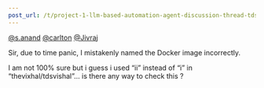 ```yaml
---
post_url: /t/project-1-llm-based-automation-agent-discussion-thread-tds-jan-2025/164277/617
---
```

[@s.anand](/u/s.anand) [@carlton](/u/carlton) [@Jivraj](/u/jivraj)

Sir, due to time panic, I mistakenly named the Docker image incorrectly.

I am not 100% sure but i guess i used “ii” instead of “i” in “thevixhal/tdsvishal”… is there any way to check this ?